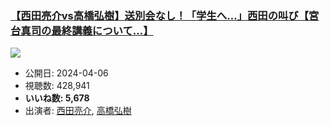 ### [【西田亮介vs高橋弘樹】送別会なし！「学生へ…」西田の叫び【宮台真司の最終講義について…】](https://www.youtube.com/watch?v=SLDhE7YAs6s)
[![](https://img.youtube.com/vi/SLDhE7YAs6s/sddefault.jpg)](https://www.youtube.com/watch?v=SLDhE7YAs6s)
-   公開日: 2024-04-06
-   視聴数: 428,941
-   **いいね数: 5,678**
-   出演者: [西田亮介](/rehacq_fan/people/西田亮介 "wikilink"), [高橋弘樹](/rehacq_fan/people/高橋弘樹 "wikilink")
